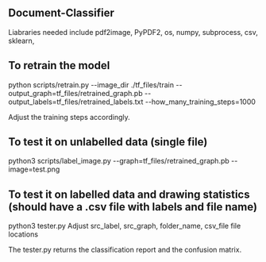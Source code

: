 ## Document-Classifier
Liabraries needed include
pdf2image, PyPDF2, os, numpy, subprocess, csv, sklearn, 


## To retrain the model
python scripts/retrain.py  --image_dir ./tf_files/train --output_graph=tf_files/retrained_graph.pb --output_labels=tf_files/retrained_labels.txt --how_many_training_steps=1000

Adjust the training steps accordingly.

## To test it on unlabelled data (single file)
python3 scripts/label_image.py --graph=tf_files/retrained_graph.pb --image=test.png

## To test it on labelled data and drawing statistics (should have a .csv file with labels and file name)
python3 tester.py
Adjust src_label, src_graph, folder_name, csv_file file locations

The tester.py returns the classification report and the confusion matrix.
